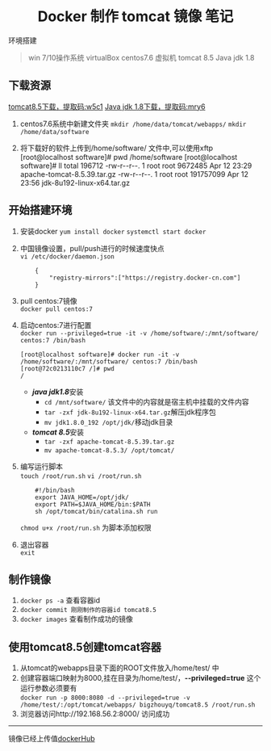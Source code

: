 # <center> Docker 制作 tomcat 镜像 笔记

环境搭建  

> win 7/10操作系统
> virtualBox
> centos7.6 虚拟机
> tomcat 8.5
> Java jdk 1.8

## 下载资源
[tomcat8.5下载，提取码:w5c1](https://pan.baidu.com/s/1OdxJH4JSulT_uPE-Q2w4Cw)
[Java jdk 1.8下载，提取码:mry6](https://pan.baidu.com/s/1K0MPqRaDx-xtsfT8UDXqjg)
1. centos7.6系统中新建文件夹
    `mkdir /home/data/tomcat/webapps/`
    `mkdir /home/data/software`

2. 将下载好的软件上传到/home/software/ 文件中,可以使用xftp
    [root@localhost software]# pwd
    /home/software
    [root@localhost software]# ll
    total 196712
    -rw-r--r--. 1 root root   9672485 Apr 12 23:29 apache-tomcat-8.5.39.tar.gz
    -rw-r--r--. 1 root root 191757099 Apr 12 23:56 jdk-8u192-linux-x64.tar.gz


## 开始搭建环境
1. 安装docker
`yum install docker`
`systemctl start docker`
2. 中国镜像设置，pull/push进行的时候速度快点<br>
    `vi /etc/docker/daemon.json`

    ```
        { 
            "registry-mirrors":["https://registry.docker-cn.com"] 
        }
    ```
3. pull centos:7镜像<br>
`docker pull centos:7`
4. 启动centos:7进行配置<br>
`docker run --privileged=true -it -v /home/software/:/mnt/software/ centos:7 /bin/bash`

    ```
    [root@localhost software]# docker run -it -v /home/software/:/mnt/software/ centos:7 /bin/bash
    [root@72c0213110c7 /]# pwd
    /
    ```
    - ***java jdk1.8***安装
         - `cd /mnt/software/`   该文件中的内容就是宿主机中挂载的文件内容
         - `tar -zxf jdk-8u192-linux-x64.tar.gz`解压jdk程序包
         - `mv jdk1.8.0_192 /opt/jdk/`移动jdk目录
    - ***tomcat 8.5***安装
         - `tar -zxf apache-tomcat-8.5.39.tar.gz`
         - `mv apache-tomcat-8.5.3/ /opt/tomcat/`
5. 编写运行脚本 <br>
    `touch /root/run.sh`
    `vi /root/run.sh`

    ```
        #!/bin/bash
        export JAVA_HOME=/opt/jdk/
        export PATH=$JAVA_HOME/bin:$PATH
        sh /opt/tomcat/bin/catalina.sh run
    ```
    
    `chmod u+x /root/run.sh`  为脚本添加权限
    
6. 退出容器<br>
    `exit`

## 制作镜像

1. `docker ps -a`  查看容器id
2. `docker commit 刚刚制作的容器id tomcat8.5`
3. `docker images` 查看制作成功的镜像


## 使用tomcat8.5创建tomcat容器
1. 从tomcat的webapps目录下面的ROOT文件放入/home/test/ 中
2. 创建容器端口映射为8000,挂在目录为/home/test/，**--privileged=true** 这个运行参数必须要有<br>
 `docker run -p 8000:8080 -d --privileged=true -v /home/test/:/opt/tomcat/webapps/ bigzhouyq/tomcat8.5 /root/run.sh`
3. 浏览器访问http://192.168.56.2:8000/ 访问成功

-------
镜像已经上传值[dockerHub](https://cloud.docker.com/repository/docker/bigzhouyq/tomcat8.5)









